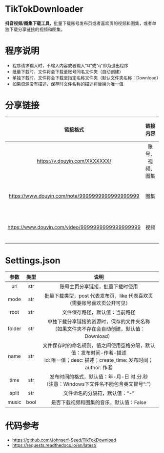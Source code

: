 # TikTokDownloader

**抖音视频/图集下载工具**，批量下载账号发布页或者喜欢页的视频和图集，或者单独下载分享链接的视频和图集。

# 程序说明

* 程序请求输入时，不输入内容或者输入“Q”或“q”即为退出程序
* 批量下载时，文件将会下载至账号同名文件夹（自动创建）
* 单独下载时，文件将会下载至指定名称文件夹（默认文件夹名称：Download）
* 如果资源没有描述，保存时文件名称的描述将替换为唯一值

# 分享链接

|                       链接格式                       |   链接内容   | 有效期  |
|:------------------------------------------------:|:--------:|:----:|
|          https://v.douyin.com/XXXXXXX/           | 账号、视频、图集 | 临时有效 |
| https://www.douyin.com/note/9999999999999999999  |    图集    | 永久有效 |
| https://www.douyin.com/video/9999999999999999999 |    视频    | 永久有效 |

# Settings.json

|   参数   |  类型  |                                          说明                                          |
|:------:|:----:|:------------------------------------------------------------------------------------:|
|  url   | str  |                                   账号主页分享链接，批量下载时使用                                   |
|  mode  | str  |                    批量下载类型，post 代表发布页，like 代表喜欢页<br>（需要账号喜欢页公开可见）                     |
|  root  | str  |                                   文件保存路径，默认值：当前路径                                    |
| folder | str  |                单独下载分享链接的资源时，保存的文件夹名称<br>（如果文件夹不存在会自动创建，默认值：Download）                 |
|  name  | str  | 文件保存时的命名规则，值之间使用空格分隔，默认值：发布时间-作者-描述<br>id: 唯一值；desc: 描述；create_time: 发布时间；author: 作者 |
|  time  | str  |                发布时间的格式，默认值：年-月-日 时.分.秒<br>（注意：Windows下文件名不能包含英文冒号“:”）                |
| split  | str  |                                   文件命名的分隔符，默认值：“-”                                   |
| music  | bool |                                是否下载视频和图集的音乐，默认值：False                                |

# 代码参考

* https://github.com/Johnserf-Seed/TikTokDownload
* https://requests.readthedocs.io/en/latest/
